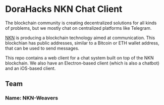 # DoraHacks NKN Chat Client

The blockchain community is creating decentralized solutions for all
kinds of problems, but we mostly chat on centralized platforms like
Telegram.

[NKN](https://nkn.org/) is producing a blockchain technology aimed at
communication.  This blockchian has public addresses, similar to a
Bitcoin or ETH wallet address, that can be used to send messages.

This repo contains a web client for a chat system built on top of the
NKN blockchain. We also have an Electron-based client (which is also a
chatbot) and an iOS-based client.

## Team

### Name: NKN-Weavers




